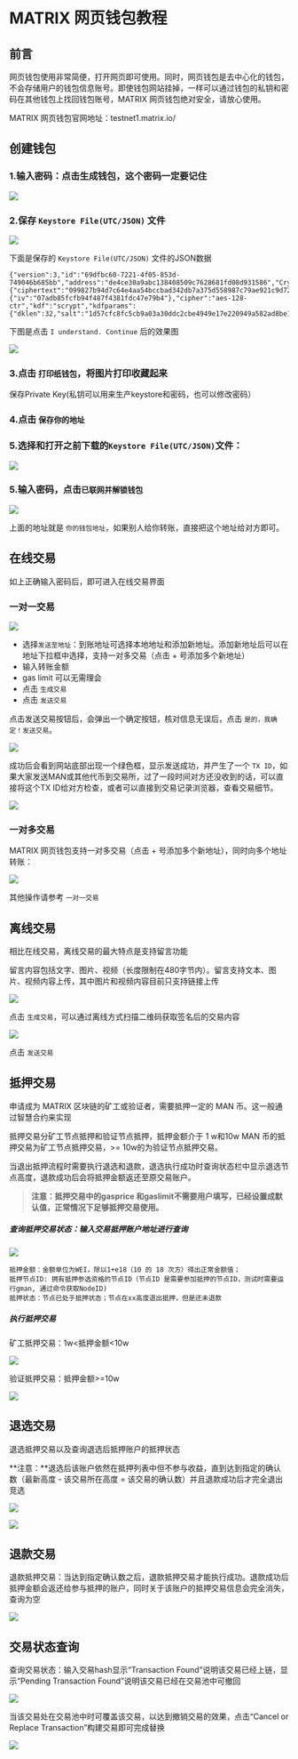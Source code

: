 # MATRIX 网页钱包教程

## 前言

网页钱包使用非常简便，打开网页即可使用。同时，网页钱包是去中心化的钱包，不会存储用户的钱包信息账号。即使钱包网站挂掉，一样可以通过钱包的私钥和密码在其他钱包上找回钱包账号，MATRIX 网页钱包绝对安全，请放心使用。


MATRIX 网页钱包官网地址：testnet1.matrix.io/


## 创建钱包

### 1.输入密码：点击生成钱包，这个密码一定要记住

![](https://i.imgur.com/yoUiXqL.png)

### 2.保存 `Keystore File(UTC/JSON)` 文件

![](https://i.imgur.com/3W1W9K7.png)

下面是保存的 `Keystore File(UTC/JSON)` 文件的JSON数据

    {"version":3,"id":"69dfbc60-7221-4f05-853d-749046b685bb","address":"de4ce30a9abc138408509c7628681fd08d931586","Crypto":{"ciphertext":"099827b94d7c64e4aa54bccbad342db7a375d558987c79ae921c9d7223b44bdc","cipherparams":{"iv":"07adb85fcfb94f487f4381fdc47e79b4"},"cipher":"aes-128-ctr","kdf":"scrypt","kdfparams":{"dklen":32,"salt":"1d57cfc8fc5cb9a03a30ddc2cbe4949e17e220949a582ad8be10b41c02be9021","n":8192,"r":8,"p":1},"mac":"c85427a2d62b10d24647e06d2cda99c5576828d655a3d4382c49fa478fafebbb"}}


下图是点击 `I understand. Continue` 后的效果图

![](https://i.imgur.com/PPyeNyt.png)

### 3.点击 `打印纸钱包`，将图片打印收藏起来

保存Private Key(私钥可以用来生产keystore和密码，也可以修改密码）

### 4.点击 `保存你的地址`


### 5.选择和打开之前下载的`Keystore File(UTC/JSON)`文件：

![](https://i.imgur.com/WX3cmYS.png)

### 5.输入密码，点击`已联网并解锁钱包`

![](https://i.imgur.com/RnKdeDW.png)

上面的地址就是 `你的钱包地址`，如果别人给你转账，直接把这个地址给对方即可。


## 在线交易

如上正确输入密码后，即可进入在线交易界面

### 一对一交易

![](https://i.imgur.com/kSeset4.png)

- 选择`发送至地址`：到账地址可选择本地地址和添加新地址。添加新地址后可以在地址下拉框中选择，支持一对多交易（点击 + 号添加多个新地址）
- 输入转账金额
- gas limit 可以无需理会
- 点击 `生成交易`
- 点击 `发送交易`

点击发送交易按钮后，会弹出一个确定按钮，核对信息无误后，点击 `是的，我确定！发送交易`。

![](https://i.imgur.com/8PuKoi8.png)


成功后会看到网站底部出现一个绿色框，显示发送成功，并产生了一个 `TX ID`，如果大家发送MAN或其他代币到交易所，过了一段时间对方还没收到的话，可以直接将这个TX ID给对方检查，或者可以直接到交易记录浏览器，查看交易细节。

![](https://i.imgur.com/JAaBJsY.png)


### 一对多交易
MATRIX 网页钱包支持一对多交易（点击 + 号添加多个新地址），同时向多个地址转账：

![](https://i.imgur.com/ErmUgEL.png)

其他操作请参考 `一对一交易`

## 离线交易

相比在线交易，离线交易的最大特点是支持留言功能

留言内容包括文字、图片、视频（长度限制在480字节内）。留言支持文本、图片、视频内容上传，其中图片和视频内容目前只支持链接上传


![](https://i.imgur.com/iS00SGl.png)


点击 `生成交易`，可以通过离线方式扫描二维码获取签名后的交易内容

![](https://i.imgur.com/nWsRd9f.png)

点击 `发送交易`


## 抵押交易

申请成为 MATRIX 区块链的矿工或验证者，需要抵押一定的 MAN 币。这一般通过智慧合约来实现

抵押交易分矿工节点抵押和验证节点抵押，抵押金额介于 1 w和10w MAN 币的抵押交易为矿工节点抵押交易，>= 10w的为验证节点抵押交易。

当退出抵押流程时需要执行退选和退款，退选执行成功时查询状态栏中显示退选节点高度，退款成功后会将抵押金额返还至原交易账户。

> **注意：抵押交易中的gasprice 和gaslimit不需要用户填写，已经设置成默认值，正常情况下足够抵押交易使用。**


##### 查询抵押交易状态：输入交易抵押账户地址进行查询
![](https://i.imgur.com/rbeoetH.png)


 	抵押金额：金额单位为WEI，除以1+e18（10 的 18 次方）得出正常金额值；
 	抵押节点ID: 拥有抵押参选资格的节点ID（节点ID 是需要参加抵押的节点ID，测试时需要运行gman, 通过命令获取NodeID)
 	抵押状态：节点已处于抵押状态；节点在xx高度退出抵押，但是还未退款

##### 执行抵押交易

矿工抵押交易：1w<抵押金额<10w

![](https://i.imgur.com/PKdwssH.png)

验证抵押交易：抵押金额>=10w

![](https://i.imgur.com/IX3MGt3.png)


## 退选交易

退选抵押交易以及查询退选后抵押账户的抵押状态

**注意：**退选后该账户依然在抵押列表中但不参与收益，直到达到指定的确认数（最新高度 - 该交易所在高度 = 该交易的确认数）并且退款成功后才完全退出竞选

![](https://i.imgur.com/AIFWzWM.png)

![](https://i.imgur.com/PomNx9P.png)

## 退款交易

退款抵押交易：当达到指定确认数之后，退款抵押交易才能执行成功。退款成功后抵押金额会返还给参与抵押的账户，同时关于该账户的抵押交易信息会完全消失，查询为空

![](https://i.imgur.com/8Pts1Xj.png)


## 交易状态查询

查询交易状态：输入交易hash显示“Transaction Found”说明该交易已经上链，显示“Pending Transaction Found”说明该交易已经在交易池中可撤回

![](https://i.imgur.com/2wUm0w8.png)

当该交易处在交易池中时可覆盖该交易，以达到撤销交易的效果，点击“Cancel or Replace Transaction”构建交易即可完成替换

![](https://i.imgur.com/nEGMfH7.png)